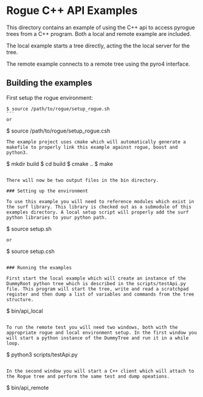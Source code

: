 # Rogue C++ API Examples

This directory contains an example of using the C++ api to access pyrogue trees from a C++ program. Both a local and remote example are included.

The local example starts a tree directly, acting the the local server for the tree.

The remote example connects to a remote tree using the pyro4 interface.

## Building the examples

First setup the rogue environment:

````
$ source /path/to/rogue/setup_rogue.sh
```
or
````
$ source /path/to/rogue/setup_rogue.csh
```
The example project uses cmake which will automatically generate a
makefile to properly link this example against rogue, boost and python3.

````
$ mkdir build
$ cd build
$ cmake ..
$ make
````

There will now be two output files in the bin directory.

### Setting up the environment

To use this example you will need to reference modules which exist in the surf library. This library is checked out as a submodule of this examples directory. A local setup script will properly add the surf python libraries to your python path.

````
$ source setup.sh
````
or
````
$ source setup.csh
````

### Running the examples

First start the local example which will create an instance of the DummyRoot python tree which is described in the scripts/testApi.py file. This program will start the tree, write and read a scratchpad register and then dump a list of variables and commands from the tree structure.

````
$ bin/api_local
````

To run the remote test you will need two windows, both with the appropriate rogue and local environment setup. In the first window you will start a python instance of the DummyTree and run it in a while loop.

````
$ python3 scripts/testApi.py
````

In the second window you will start a C++ client which will attach to the Rogue tree and perform the same test and dump opeations.

````
$ bin/api_remote
````

